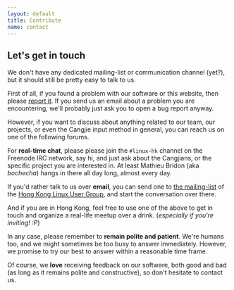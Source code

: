 ```yaml
---
layout: default
title: Contribute
name: contact
---
```


## Let's get in touch

We don't have any dedicated mailing-list or communication channel (yet?), but
it should still be pretty easy to talk to us.

First of all, if you found a problem with our software or this website, then
please [report it](/contribute.html). If you send us an email about a problem
you are encountering, we'll probably just ask you to open a bug report anyway.

However, if you want to discuss about anything related to our team, our
projects, or even the Cangjie input method in general, you can reach us on one
of the following forums.

For **real-time chat**, please please join the `#linux-hk` channel on the
Freenode IRC network, say hi, and just ask about the Cangjians, or the
specific project you are interested in. At least Mathieu Bridon (aka
*bochecha*) hangs in there all day long, almost every day.

If you'd rather talk to us over **email**, you can send one to
[the mailing-list](https://groups.google.com/forum/#!forum/hklug) of the
[Hong Kong Linux User Group](http://www.linux.org.hk/), and start the
conversation over there.

And if you are in Hong Kong, feel free to use one of the above to get in touch
and organize a real-life meetup over a drink. (*especially if you're inviting!
:P*)

In any case, please remember to **remain polite and patient**. We're humans
too, and we might sometimes be too busy to answer immediately. However, we
promise to try our best to answer within a reasonable time frame.

Of course, we **love** receiving feedback on our software, both good and bad
(as long as it remains polite and constructive), so don't hesitate to contact
us.
